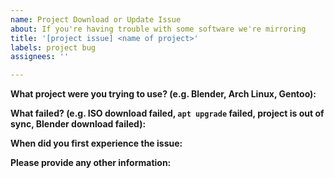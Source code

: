 ```yaml
---
name: Project Download or Update Issue
about: If you're having trouble with some software we're mirroring
title: '[project issue] <name of project>'
labels: project bug
assignees: ''

---
```


**What project were you trying to use? (e.g. Blender, Arch Linux, Gentoo):**

**What failed? (e.g. ISO download failed, `apt upgrade` failed, project is out of sync, Blender download failed):**

**When did you first experience the issue:**

**Please provide any other information:**
